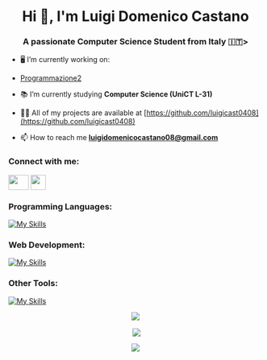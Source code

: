 <h1 align="center">Hi 👋, I'm Luigi Domenico Castano </h1>
<h3 align="center">A passionate Computer Science Student from Italy 🇮🇹> </h3>

- 🖥️ I’m currently working on:
-  [Programmazione2](https://github.com/luigicast0408/Programmazione-2)

- 📚 I’m currently studying **Computer Science (UniCT L-31)**

- 👨‍💻 All of my projects are available at [https://github.com/luigicast0408](https://github.com/luigicast0408)

- 📫 How to reach me **luigidomenicocastano08@gmail.com**

<h3 align="left">Connect with me:</h3>
<p align="left">
<a href="https://instagram.com/luigi_cast08" target="blank"><img align="center" src="https://raw.githubusercontent.com/rahuldkjain/github-profile-readme-generator/master/src/images/icons/Social/instagram.svg" height="30" width="40" /></a>
<a href="www.linkedin.com/in/luigi-domenico-castano-93b691282" target="blank"><img align="center" src="https://upload.wikimedia.org/wikipedia/commons/thumb/c/ca/LinkedIn_logo_initials.png/600px-LinkedIn_logo_initials.png" height="30" width="30" /></a>
</p>

<h3 align="left">Programming Languages:</h3>

[![My Skills](https://skillicons.dev/icons?i=c,cpp,java,python)](https://skillicons.dev)

<h3 align="left">Web Development:</h3>

[![My Skills](https://skillicons.dev/icons?i=html,css,js,php,bootstrap,react,jquery,mysql,tailwind)](https://skillicons.dev)

<h3 align="left">Other Tools:</h3>

[![My Skills](https://skillicons.dev/icons?i=git,github,latex,arduino,raspberrypi)](https://skillicons.dev)

<p align="center"><img align="center" src="https://github-readme-stats.vercel.app/api/top-langs?username=luigicast0408&show_icons=true&locale=en&layout=compact"/></p>

<p align="center">&nbsp;<img align="center" src="https://github-readme-stats.vercel.app/api?username=luigicast0408&show_icons=true&locale=en"/></p>

<p align="center"><img align="center" src="https://github-readme-streak-stats.herokuapp.com/?user=luigicast0408&"/></p>

